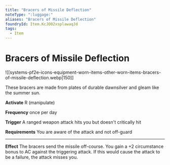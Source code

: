 ```yaml
---
title: "Bracers of Missile Deflection"
noteType: ":luggage:"
aliases: "Bracers of Missile Deflection"
foundryId: Item.KcJO02xsplawaqJd
tags:
  - Item
---
```


# Bracers of Missile Deflection
![[systems-pf2e-icons-equipment-worn-items-other-worn-items-bracers-of-missile-deflection.webp|150]]

These bracers are made from plates of durable dawnsilver and gleam like the summer sun.

**Activate** R (manipulate)

**Frequency** once per day

**Trigger** A ranged weapon attack hits you but doesn't critically hit

**Requirements** You are aware of the attack and not off-guard

* * *

**Effect** The bracers send the missile off-course. You gain a +2 circumstance bonus to AC against the triggering attack. If this would cause the attack to be a failure, the attack misses you.


